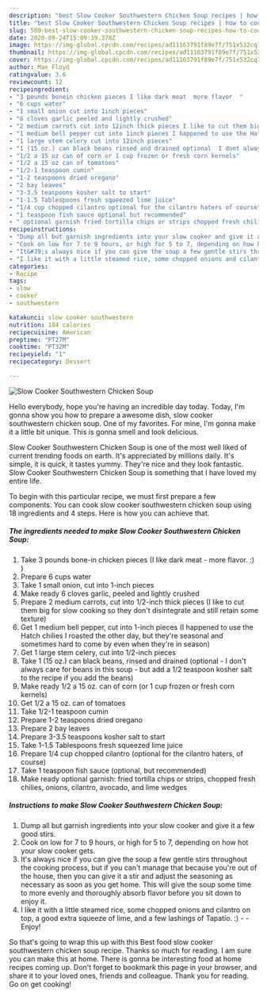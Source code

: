 ```yaml
---
description: "best Slow Cooker Southwestern Chicken Soup recipes | how to cook Slow Cooker Southwestern Chicken Soup"
title: "best Slow Cooker Southwestern Chicken Soup recipes | how to cook Slow Cooker Southwestern Chicken Soup"
slug: 509-best-slow-cooker-southwestern-chicken-soup-recipes-how-to-cook-slow-cooker-southwestern-chicken-soup
date: 2020-09-24T15:09:19.378Z
image: https://img-global.cpcdn.com/recipes/ad11163791f89e7f/751x532cq70/slow-cooker-southwestern-chicken-soup-recipe-main-photo.jpg
thumbnail: https://img-global.cpcdn.com/recipes/ad11163791f89e7f/751x532cq70/slow-cooker-southwestern-chicken-soup-recipe-main-photo.jpg
cover: https://img-global.cpcdn.com/recipes/ad11163791f89e7f/751x532cq70/slow-cooker-southwestern-chicken-soup-recipe-main-photo.jpg
author: Mae Floyd
ratingvalue: 3.6
reviewcount: 12
recipeingredient:
- "3 pounds bonein chicken pieces I like dark meat  more flavor  "
- "6 cups water"
- "1 small onion cut into 1inch pieces"
- "6 cloves garlic peeled and lightly crushed"
- "2 medium carrots cut into 12inch thick pieces I like to cut them big for slow cooking so they dont disintegrate and still retain some texture"
- "1 medium bell pepper cut into 1inch pieces I happened to use the Hatch chilies I roasted the other day but theyre seasonal and sometimes hard to come by even when theyre in season"
- "1 large stem celery cut into 12inch pieces"
- "1 (15 oz.) can black beans rinsed and drained optional  I dont always care for beans in this soup  but add a 12 teaspoon kosher salt to the recipe if you add the beans"
- "1/2 a 15 oz can of corn or 1 cup frozen or fresh corn kernels"
- "1/2 a 15 oz can of tomatoes"
- "1/2-1 teaspoon cumin"
- "1-2 teaspoons dried oregano"
- "2 bay leaves"
- "3-3.5 teaspoons kosher salt to start"
- "1-1.5 Tablespoons fresh squeezed lime juice"
- "1/4 cup chopped cilantro optional for the cilantro haters of course"
- "1 teaspoon fish sauce optional but recommended"
- " optional garnish fried tortilla chips or strips chopped fresh chilies onions cilantro avocado and lime wedges"
recipeinstructions:
- "Dump all but garnish ingredients into your slow cooker and give it a few good stirs."
- "Cook on low for 7 to 9 hours, or high for 5 to 7, depending on how hot your slow cooker gets."
- "It&#39;s always nice if you can give the soup a few gentle stirs throughout the cooking process, but if you can&#39;t manage that because you&#39;re out of the house, then you can give it a stir and adjust the seasoning as necessary as soon as you get home. This will give the soup some time to more evenly and thoroughly absorb flavor before you sit down to enjoy it."
- "I like it with a little steamed rice, some chopped onions and cilantro on top, a good extra squeeze of lime, and a few lashings of Tapatío. :)  Enjoy!"
categories:
- Recipe
tags:
- slow
- cooker
- southwestern

katakunci: slow cooker southwestern 
nutrition: 184 calories
recipecuisine: American
preptime: "PT27M"
cooktime: "PT32M"
recipeyield: "1"
recipecategory: Dessert

---
```



![Slow Cooker Southwestern Chicken Soup](https://img-global.cpcdn.com/recipes/ad11163791f89e7f/751x532cq70/slow-cooker-southwestern-chicken-soup-recipe-main-photo.jpg)

Hello everybody, hope you're having an incredible day today. Today, I'm gonna show you how to prepare a awesome dish, slow cooker southwestern chicken soup. One of my favorites. For mine, I'm gonna make it a little bit unique. This is gonna smell and look delicious.

Slow Cooker Southwestern Chicken Soup is one of the most well liked of current trending foods on earth. It's appreciated by millions daily. It's simple, it is quick, it tastes yummy. They're nice and they look fantastic. Slow Cooker Southwestern Chicken Soup is something that I have loved my entire life.




To begin with this particular recipe, we must first prepare a few components. You can cook slow cooker southwestern chicken soup using 18 ingredients and 4 steps. Here is how you can achieve that.

<!--inarticleads1-->

##### The ingredients needed to make Slow Cooker Southwestern Chicken Soup:

1. Take 3 pounds bone-in chicken pieces (I like dark meat - more flavor. :) )
1. Prepare 6 cups water
1. Take 1 small onion, cut into 1-inch pieces
1. Make ready 6 cloves garlic, peeled and lightly crushed
1. Prepare 2 medium carrots, cut into 1/2-inch thick pieces (I like to cut them big for slow cooking so they don&#39;t disintegrate and still retain some texture)
1. Get 1 medium bell pepper, cut into 1-inch pieces (I happened to use the Hatch chilies I roasted the other day, but they&#39;re seasonal and sometimes hard to come by even when they&#39;re in season)
1. Get 1 large stem celery, cut into 1/2-inch pieces
1. Take 1 (15 oz.) can black beans, rinsed and drained (optional - I don&#39;t always care for beans in this soup - but add a 1/2 teaspoon kosher salt to the recipe if you add the beans)
1. Make ready 1/2 a 15 oz. can of corn (or 1 cup frozen or fresh corn kernels)
1. Get 1/2 a 15 oz. can of tomatoes
1. Take 1/2-1 teaspoon cumin
1. Prepare 1-2 teaspoons dried oregano
1. Prepare 2 bay leaves
1. Prepare 3-3.5 teaspoons kosher salt to start
1. Take 1-1.5 Tablespoons fresh squeezed lime juice
1. Prepare 1/4 cup chopped cilantro (optional for the cilantro haters, of course)
1. Take 1 teaspoon fish sauce (optional, but recommended)
1. Make ready  optional garnish: fried tortilla chips or strips, chopped fresh chilies, onions, cilantro, avocado, and lime wedges




<!--inarticleads2-->

##### Instructions to make Slow Cooker Southwestern Chicken Soup:

1. Dump all but garnish ingredients into your slow cooker and give it a few good stirs.
1. Cook on low for 7 to 9 hours, or high for 5 to 7, depending on how hot your slow cooker gets.
1. It&#39;s always nice if you can give the soup a few gentle stirs throughout the cooking process, but if you can&#39;t manage that because you&#39;re out of the house, then you can give it a stir and adjust the seasoning as necessary as soon as you get home. This will give the soup some time to more evenly and thoroughly absorb flavor before you sit down to enjoy it.
1. I like it with a little steamed rice, some chopped onions and cilantro on top, a good extra squeeze of lime, and a few lashings of Tapatío. :) -  - Enjoy!




So that's going to wrap this up with this Best food slow cooker southwestern chicken soup recipe. Thanks so much for reading. I am sure you can make this at home. There is gonna be interesting food at home recipes coming up. Don't forget to bookmark this page in your browser, and share it to your loved ones, friends and colleague. Thank you for reading. Go on get cooking!
